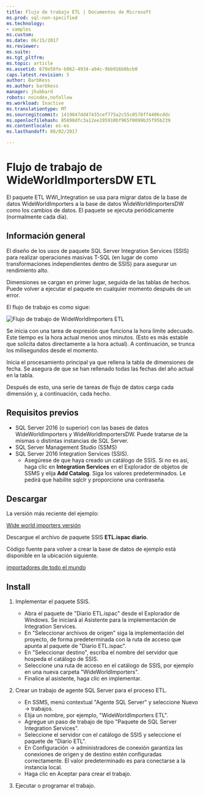 ```yaml
---
title: Flujo de trabajo ETL | Documentos de Microsoft
ms.prod: sql-non-specified
ms.technology:
- samples
ms.custom: 
ms.date: 06/15/2017
ms.reviewer: 
ms.suite: 
ms.tgt_pltfrm: 
ms.topic: article
ms.assetid: 679e58fe-b062-4934-a94c-9bb916b0bcb0
caps.latest.revision: 5
author: BarbKess
ms.author: barbkess
manager: jhubbard
robots: noindex,nofollow
ms.workload: Inactive
ms.translationtype: MT
ms.sourcegitcommit: 1419847dd47435cef775a2c55c0578ff4406cddc
ms.openlocfilehash: 85898dfc3a12ee195910bf965f0099b35f95b239
ms.contentlocale: es-es
ms.lasthandoff: 08/02/2017

---
```

# <a name="wideworldimportersdw-etl-workflow"></a>Flujo de trabajo de WideWorldImportersDW ETL
El paquete ETL WWI_Integration se usa para migrar datos de la base de datos WideWorldImporters a la base de datos WideWorldImportersDW como los cambios de datos. El paquete se ejecuta periódicamente (normalmente cada día).

## <a name="overview"></a>Información general

El diseño de los usos de paquete SQL Server Integration Services (SSIS) para realizar operaciones masivas T-SQL (en lugar de como transformaciones independientes dentro de SSIS) para asegurar un rendimiento alto.

Dimensiones se cargan en primer lugar, seguida de las tablas de hechos. Puede volver a ejecutar el paquete en cualquier momento después de un error.

El flujo de trabajo es como sigue:

 ![Flujo de trabajo de WideWorldImporters ETL](../../sample/world-wide-importers/media/wideworldimporters-etl-workflow.png)

Se inicia con una tarea de expresión que funciona la hora límite adecuado. Este tiempo es la hora actual menos unos minutos. (Esto es más estable que solicita datos directamente a la hora actual). A continuación, se trunca los milisegundos desde el momento.

Inicia el procesamiento principal ya que rellena la tabla de dimensiones de fecha. Se asegura de que se han rellenado todas las fechas del año actual en la tabla.

Después de esto, una serie de tareas de flujo de datos carga cada dimensión y, a continuación, cada hecho.

## <a name="prerequisites"></a>Requisitos previos

- SQL Server 2016 (o superior) con las bases de datos WideWorldImporters y WideWorldImportersDW. Puede tratarse de la mismas o distintas instancias de SQL Server.
- SQL Server Management Studio (SSMS)
- SQL Server 2016 Integration Services (SSIS).
  - Asegúrese de que haya creado un catálogo de SSIS. Si no es así, haga clic en **Integration Services** en el Explorador de objetos de SSMS y elija **Add Catalog**. Siga los valores predeterminados. Le pedirá que habilite sqlclr y proporcione una contraseña.


## <a name="download"></a>Descargar

La versión más reciente del ejemplo:

[Wide world importers versión](http://go.microsoft.com/fwlink/?LinkID=800630)

Descargue el archivo de paquete SSIS **ETL.ispac diario**.

Código fuente para volver a crear la base de datos de ejemplo está disponible en la ubicación siguiente.

[importadores de todo el mundo](https://github.com/Microsoft/sql-server-samples/tree/master/samples/databases/wide-world-importers/wwi-integration-etl)

## <a name="install"></a>Install

1. Implementar el paquete SSIS.
   - Abra el paquete de "Diario ETL.ispac" desde el Explorador de Windows. Se iniciará al Asistente para la implementación de Integration Services.
   - En "Seleccionar archivos de origen" siga la implementación del proyecto, de forma predeterminada con la ruta de acceso que apunta al paquete de "Diario ETL.ispac".
   - En "Seleccionar destino", escriba el nombre del servidor que hospeda el catálogo de SSIS.
   - Seleccione una ruta de acceso en el catálogo de SSIS, por ejemplo en una nueva carpeta "WideWorldImporters".
   - Finalice al asistente, haga clic en implementar.

2. Crear un trabajo de agente SQL Server para el proceso ETL.
   - En SSMS, menú contextual "Agente SQL Server" y seleccione Nuevo -> trabajos.
   - Elija un nombre, por ejemplo, "WideWorldImporters ETL".
   - Agregue un paso de trabajo de tipo "Paquete de SQL Server Integration Services".
   - Seleccione el servidor con el catálogo de SSIS y seleccione el paquete de "Diario ETL".
   - En Configuración -> administradores de conexión garantiza las conexiones de origen y de destino estén configuradas correctamente. El valor predeterminado es para conectarse a la instancia local.
   - Haga clic en Aceptar para crear el trabajo.

3. Ejecutar o programar el trabajo.

